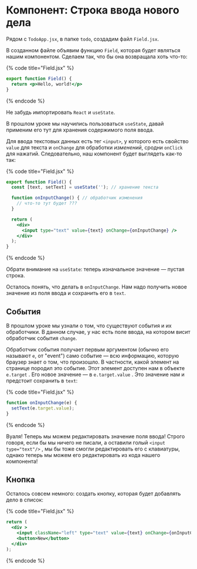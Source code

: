 # Компонент: Строка ввода нового дела

Рядом с `TodoApp.jsx`, в папке `todo`, создадим файл `Field.jsx`.

В созданном файле объявим функцию `Field`, которая будет являться нашим компонентом. Сделаем так, что бы она возвращала хоть что-то:

{% code title="Field.jsx" %}
```jsx
export function Field() {
  return <p>Hello, world!</p>
}
```
{% endcode %}

Не забудь импортировать `React` и `useState`.

В прошлом уроке мы научились пользоваться `useState`, давай применим его тут для хранения содержимого поля ввода.

Для ввода текстовых данных есть тег `<input>`, у которого есть свойство `value` для текста и `onChange` для обработки _изменений_, сродни `onClick` для нажатий. Следовательно, наш компонент будет выглядеть как-то так:

{% code title="Field.jsx" %}
```jsx
export function Field() {
  const [text, setText] = useState(''); // хранение текста

  function onInputChange() { // обработчик изменения
    // что-то тут будет ???
  }

  return (
    <div>
      <input type="text" value={text} onChange={onInputChange} />
    </div>
  );
}
```
{% endcode %}

Обрати внимание на `useState`: теперь изначальное значение — пустая строка.

Осталось понять, что делать в `onInputChange`. Нам надо получить новое значение из поля ввода и сохранить его в `text`.

## События

В прошлом уроке мы узнали о том, что существуют события и их обработчики. В данном случае, у нас есть поле ввода, на котором висит обработчик события `change`.

Обработчик события получает первым аргументом \(обычно его называют `e`, от "event"\) само событие — всю информацию, которую браузер знает о том, что произошло. В частности, какой элемент на странице породил это событие. Этот элемент доступен нам в объекте `e.target` . Его новое значение — в `e.target.value` . Это значение нам и предстоит сохранить в `text`:

{% code title="Field.jsx" %}
```jsx
function onInputChange(e) {
  setText(e.target.value);
}
```
{% endcode %}

Вуаля! Теперь мы можем редактировать значение поля ввода! Строго говоря, если бы мы ничего не писали, а оставили голый `<input type="text"/>` , мы бы тоже смогли редактировать его с клавиатуры, однако теперь мы можем его редактировать из кода нашего компонента!

## Кнопка

Осталось совсем немного: создать кнопку, которая будет добавлять дело в список:

{% code title="Field.jsx" %}
```jsx
return (
  <div >
    <input className="left" type="text" value={text} onChange={onInputChange} />
    <button>New</button>
  </div>
);
```
{% endcode %}



